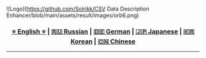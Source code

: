 ![Logo](https://github.com/Solrikk/CSV Data Description Enhancer/blob/main/assets/result/images/orb6.png)

<div align="center">
  <h3>
    <a href="https://github.com/Solrikk/CSV Data Description Enhancer/blob/main/README.md">⭐ English ⭐</a> |
    <a href="https://github.com/Solrikk/CSV Data Description Enhancer/blob/main/README_RU.md">🇷🇺 Russian</a> |
    <a href="https://github.com/Solrikk/CSV Data Description Enhancer/blob/main/README_GE.md">🇩🇪 German</a> |
    <a href="https://github.com/Solrikk/CSV Data Description Enhancer/blob/main/README_JP.md">🇯🇵 Japanese</a> |
    <a href="README_KR.md">🇰🇷 Korean</a> |
    <a href="README_CN.md">🇨🇳 Chinese</a>
  </h3>
</div>

-----------------

